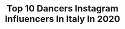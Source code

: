 ---
title: Top 10 Dancers Instagram Influencers In Italy In 2020
description: >-
  Find top dancers Instagram influencers in Italy in 2020. Most popular hashtags: #iorestoacasa #dance #model #perte.
platform: Instagram
profiles:
  - username: "jessicadalmas"
    fullname: >-
      Jessica Dal Mas
    location: "Italy"
    followers: 9201
    engagement: 862
    commentsToLikes: 0.083400
    id: ck5bxh0xqnpk10i11th03bm3e
    verified: false
    hashtags: "#dancer, #playboy, #model, #saturday"
  - username: "fabrizio_sina"
    fullname: >-
      Fabrizio Sina ®️
    location: "Italy"
    followers: 47280
    engagement: 299
    commentsToLikes: 0.084198
    id: ck15tiytyibek0i19uyj9jzsd
    verified: false
    hashtags: "#elegancestyle, #gymnastics, #cuccioli, #singlelife"
  - username: "giomaphoto"
    fullname: >-
      Giovanni Malandrino
    location: "Italy"
    followers: 33533
    engagement: 971
    commentsToLikes: 0.022712
    id: ck8t2694jyavx0j7822lrusse
    verified: false
    hashtags: "#balletdance, #nikonz7, #balletdancer, #ballett"
  - username: "alice.debortoli"
    fullname: >-
      ALICE DE BORTOLI
    location: "Italy"
    followers: 1361274
    engagement: 1041
    commentsToLikes: 0.009074
    id: ck5hn7y4indd40i11g14141pq
    verified: true
    hashtags: "#loveyou, #teampink, #iorestoacasa, #perte"
  - username: "martina_palma"
    fullname: >-
      Martina Palma
    location: "Italy"
    followers: 9368
    engagement: 656
    commentsToLikes: 0.191159
    id: ck0w6n8hf9der0i19d161zjh1
    verified: false
    hashtags: "#showyourart, #power, #greenmakeup, #muadiscover"
  - username: "saradivaira_real"
    fullname: >-
      Sara Di Vaira
    location: "Italy"
    followers: 44171
    engagement: 454
    commentsToLikes: 0.035196
    id: ck5c0t5u8tsst0i11mvv1rqtd
    verified: true
    hashtags: "#love, #danza, #example, #perchesi"
  - username: "mistercaccamo"
    fullname: >-
      Roberto Caccamo
    location: "Italy"
    followers: 262374
    engagement: 353
    commentsToLikes: 0.029355
    id: ck5hrlkbvv2gd0i11ew20sgm3
    verified: false
    hashtags: "#iostoacasa, #stayathome, #stayathomeselfie, #hope"
  - username: "fit_badassangel"
    fullname: >-
      Silvia | Fitness Model
    location: "Italy"
    followers: 35335
    engagement: 762
    commentsToLikes: 0.039004
    id: ck5hd4r50lhnj0i11uf1u86m0
    verified: false
    hashtags: "#model, #dolomiti, #rider, #vetdoctor"
  - username: "federico.pietrucci"
    fullname: >-
      Federico Pietrucci
    location: "Italy"
    followers: 56149
    engagement: 1131
    commentsToLikes: 0.011444
    id: ck5zy14vm91eb0i14jt4jztcv
    verified: false
    hashtags: "#myfamily, #help, #neverbackdown, #story"
  - username: "carolayalian"
    fullname: >-
      👸
    location: "Italy"
    followers: 51516
    engagement: 841
    commentsToLikes: 0.012148
    id: ck5zvshwh4uas0i141da6i7fw
    verified: false
    hashtags: "#jlochallenge"
---